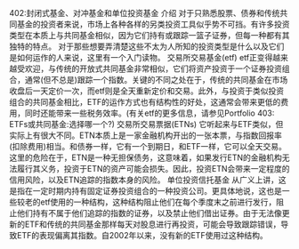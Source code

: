 402:封闭式基金、对冲基金和单位投资基金
介绍
对于只熟悉股票、债券和传统共同基金的投资者来说，市场上各种各样的另类投资工具似乎势不可挡。有许多投资类型在本质上与共同基金相似，因为它们持有或跟踪一篮子证券，但每一种都有其独特的特点。
对于那些想要弄清楚这些不太为人所知的投资类型是什么以及它们是如何运作的人来说，这里有一个入门读物。
交易所交易基金(etf)
etf正变得越来越受欢迎，与传统的开放式共同基金非常相似，它们将资产投资于一个证券投资组合，通常(但不总是)跟踪一个指数。关键的不同之处在于，传统的共同基金在市场收盘后一天定价一次，而etf则是全天重新定价和交易。此外，与投资于类似投资组合的共同基金相比，ETF的运作方式也有结构性的好处，这通常会带来更低的费用，同时还能带来一些税务效率。(有关etf的更多信息，请参见Portfolio 403: ETFs或共同基金:选择哪一个?)
交易所交易票据(ETNs)
它听起来与ETF类似，但实际上有很大不同。ETN本质上是一家金融机构开出的一张本票，与指数回报率(扣除费用)相当。和债券一样，它有一个到期日，和ETF一样，它可以全天交易。这里的危险在于，ETN是一种无担保债务，这意味着，如果发行ETN的金融机构无法履行其义务，投资于ETN的资产可能会损失。因此，投资ETN会带来一定程度的信用风险，以及ETN追踪的指数本身的风险。
单位投资信托基金
从广义上讲，这是指在一定时期内持有固定证券投资组合的一种投资公司。更具体地说，这也是一些较老的etf使用的一种结构，这种结构阻止他们在每个季度末之前进行发行，阻止他们持有不属于他们追踪的指数的证券，以及禁止他们借出证券。由于无法像更新的ETF和传统的共同基金那样每天对股息进行再投资，可能会导致跟踪错误，导致ETF的表现偏离其指数。自2002年以来，没有新的ETF使用过这种结构。
